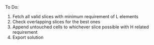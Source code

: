 To Do:
1. Fetch all valid slices with minimum requirement of L elements
2. Check overlapping slices for the best ones
3. Append untouched cells to whichever slice possible with H related requirement
4. Export solution